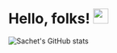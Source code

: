 # Hello, folks! <img src="https://raw.githubusercontent.com/MartinHeinz/MartinHeinz/master/wave.gif" width="30px">

![Sachet's GitHub stats](https://github-readme-stats.vercel.app/api?username=sachetutekar&show_icons=true&theme=gruvbox)


<!--
**sachetutekar/sachetutekar** is a ✨ _special_ ✨ repository because its `README.md` (this file) appears on your GitHub profile.

Here are some ideas to get you started:

- 🔭 I’m currently working on ...
- 🌱 I’m currently learning ...
- 👯 I’m looking to collaborate on ...
- 🤔 I’m looking for help with ...
- 💬 Ask me about ...
- 📫 How to reach me: ...
- 😄 Pronouns: ...
- ⚡ Fun fact: ...
-->
